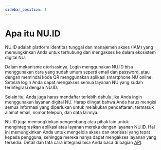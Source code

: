 ```yaml
---
sidebar_position: 1
---
```


# Apa itu NU.ID

NU.ID adalah platform identitas tunggal dan manajemen akses (IAM) yang memungkinkan Anda untuk terhubung dan mengakses ke dalam ekosistem digital NU.

Dalam mekanisme otorisasinya, Login menggunakan NU.ID bisa menggunakan cara yang sudah umum seperti email dan password, atau dengan memindai kode QR menggunakan aplikasi smartphone NU online. Setelah login Anda dapat mengakses semua layanan NU yang sudah terintegrasi dengan NU.ID.

Selain itu, Anda juga harus mendaftar terlebih dahulu jika Anda ingin menggunakan layanan digital NU. Harap diingat bahwa Anda harus mengisi semua informasi yang diperlukan untuk melakukan pendaftaran, termasuk alamat email, nomor telepon, dan data lainnya.

NU.ID juga memungkinkan pengembang atau pihak lain untuk mengintegrasikan aplikasi atau layanan mereka dengan layanan NU.ID. Hal ini memungkinkan Anda untuk mengelola akses dan otorisasi yang tepat kepada pengguna, sehingga mereka hanya dapat mengakses layanan yang tersedia. Detail dan tata cara integrasi bisa Anda baca di bagian [API](/docs/api).

